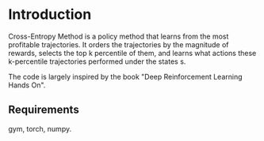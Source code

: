 # Introduction  

Cross-Entropy Method is a policy method that learns from the most profitable trajectories.
It orders the trajectories by the magnitude of rewards, selects the top k percentile of them, 
and learns what actions these k-percentile trajectories performed under the states s.

The code is largely inspired by the book "Deep Reinforcement Learning Hands On".

## Requirements

gym,
torch,
numpy.

